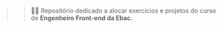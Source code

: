 >> 👨‍💻 Repositório dedicado a alocar exercícios e projetos do curso de <b>Engenheiro Front-end da Ebac.</b>
